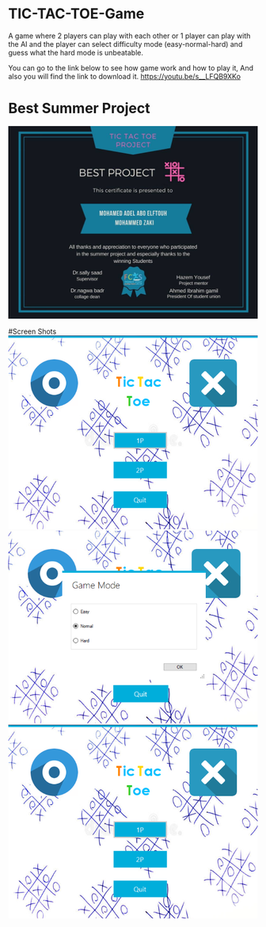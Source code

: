 # TIC-TAC-TOE-Game
A game where 2 players can play with each other or 1 player can play with the AI and the player can select difficulty mode (easy-normal-hard) and guess what the hard mode is unbeatable.

You can go to the link below to see how game work and how to play it,
And also you will find the link to download it. 
https://youtu.be/s__LFQB9XKo

# Best Summer Project
![alt text](https://github.com/MohamedAdel769/TIC-TAC-TOE-Game/blob/master/Screenshots/best%20tic%20tac.jpg?raw=true)

#Screen Shots
![alt text](https://github.com/MohamedAdel769/TIC-TAC-TOE-Game/blob/master/Screenshots/TicTacToeGame.PNG?raw=true)
![alt text](https://github.com/MohamedAdel769/TIC-TAC-TOE-Game/blob/master/Screenshots/PlayVsComputer.PNG?raw=true)
![alt text](https://github.com/MohamedAdel769/TIC-TAC-TOE-Game/blob/master/Screenshots/TicTacToeGame.PNG?raw=true)
